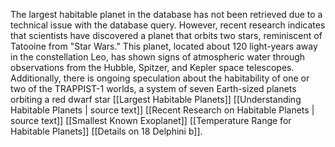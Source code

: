 The largest habitable planet in the database has not been retrieved due to a technical issue with the database query. However, recent research indicates that scientists have discovered a planet that orbits two stars, reminiscent of Tatooine from "Star Wars." This planet, located about 120 light-years away in the constellation Leo, has shown signs of atmospheric water through observations from the Hubble, Spitzer, and Kepler space telescopes. Additionally, there is ongoing speculation about the habitability of one or two of the TRAPPIST-1 worlds, a system of seven Earth-sized planets orbiting a red dwarf star [[Largest Habitable Planets]] [[Understanding Habitable Planets | source text]] [[Recent Research on Habitable Planets | source text]] [[Smallest Known Exoplanet]] [[Temperature Range for Habitable Planets]] [[Details on 18 Delphini b]].